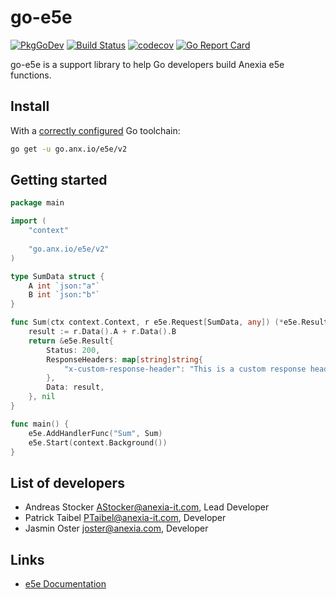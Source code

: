 go-e5e
======

[![PkgGoDev](https://pkg.go.dev/badge/go.anx.io/e5e/v2)](https://pkg.go.dev/go.anx.io/e5e/v2)
[![Build Status](https://github.com/anexia/go-e5e/actions/workflows/test.yml/badge.svg?branch=main&event=push)](https://github.com/anexia/go-e5e/actions/?query=workflow%3Atest)
[![codecov](https://codecov.io/gh/anexia/go-e5e/branch/main/graph/badge.svg)](https://codecov.io/gh/anexia/go-e5e)
[![Go Report Card](https://goreportcard.com/badge/go.anx.io/e5e/v2)](https://goreportcard.com/report/go.anx.io/e5e/v2)

go-e5e is a support library to help Go developers build Anexia e5e functions.

## Install

With a [correctly configured](https://go.dev/doc/install) Go toolchain:

```sh
go get -u go.anx.io/e5e/v2
```

## Getting started

```go
package main

import (
	"context"
	
	"go.anx.io/e5e/v2"
)

type SumData struct {
	A int `json:"a"`
	B int `json:"b"`
}

func Sum(ctx context.Context, r e5e.Request[SumData, any]) (*e5e.Result, error) {
	result := r.Data().A + r.Data().B
	return &e5e.Result{
		Status: 200,
		ResponseHeaders: map[string]string{
			"x-custom-response-header": "This is a custom response header",
		},
		Data: result,
	}, nil
}

func main() {
	e5e.AddHandlerFunc("Sum", Sum)
	e5e.Start(context.Background())
}

```

## List of developers

* Andreas Stocker <AStocker@anexia-it.com>, Lead Developer
* Patrick Taibel <PTaibel@anexia-it.com>, Developer
* Jasmin Oster <joster@anexia.com>, Developer

## Links

<!-- Those links are fetched by pkg.go.dev and displayed in the sidebar. -->

- [e5e Documentation](https://engine.anexia-it.com/docs/en/module/e5e/)
